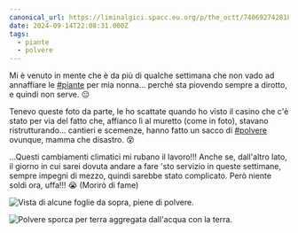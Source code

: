```yaml
---
canonical_url: https://liminalgici.spacc.eu.org/p/the_octt/740692742818859816
date: 2024-09-14T22:08:31.000Z
tags: 
  - piante
  - polvere
---
```


Mi è venuto in mente che è da più di qualche settimana che non vado ad annaffiare le <a href="https://liminalgici.spacc.eu.org/discover/tags/piante?src=hash" title="#piante" class="u-url hashtag" rel="external nofollow noopener">#piante</a> per mia nonna... perché sta piovendo sempre a dirotto, e quindi non serve. 😑

Tenevo queste foto da parte, le ho scattate quando ho visto il casino che c'è stato per via del fatto che, affianco lì al muretto (come in foto), stavano ristrutturando... cantieri e scemenze, hanno fatto un sacco di <a href="https://liminalgici.spacc.eu.org/discover/tags/polvere?src=hash" title="#polvere" class="u-url hashtag" rel="external nofollow noopener">#polvere</a> ovunque, mamma che disastro. 😵

...Questi cambiamenti climatici mi rubano il lavoro!!! Anche se, dall'altro lato, il giorno in cui sarei dovuta andare a fare 'sto servizio in queste settimane, sempre impegni di mezzo, quindi sarebbe stato complicato. Però niente soldi ora, uffa!!! 😭 (Morirò di fame)

![Vista di alcune foglie da sopra, piene di polvere.](https://liminalgici.spacc.eu.org/storage/m/_v2/664033260845064193/586f75268-5004eb/lALccnauJ9A5/H3s2hFcxDuRQeT68MdPCqdfehFVEvuuwIPwjlwxC.jpg)

![Polvere sporca per terra aggregata dall'acqua con la terra.](https://liminalgici.spacc.eu.org/storage/m/_v2/664033260845064193/586f75268-5004eb/DdZ4Jj9yVBLb/JaKJsDe88DnA1xTj4H6tEaDYNmQkS5FfqQVGQSGP.jpg)